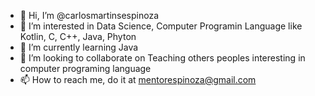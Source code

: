 - 👋 Hi, I’m @carlosmartinsespinoza
- 👀 I’m interested in Data Science, Computer Programin Language like Kotlin, C, C++, Java, Phyton
- 🌱 I’m currently learning Java
- 💞️ I’m looking to collaborate on Teaching others peoples interesting in computer programing language
- 📫 How to reach me, do it at mentorespinoza@gmail.com

<!---
carlosmartinsespinoza/carlosmartinsespinoza is a ✨ special ✨ repository because its `README.md` (this file) appears on your GitHub profile.
You can click the Preview link to take a look at your changes.
--->
